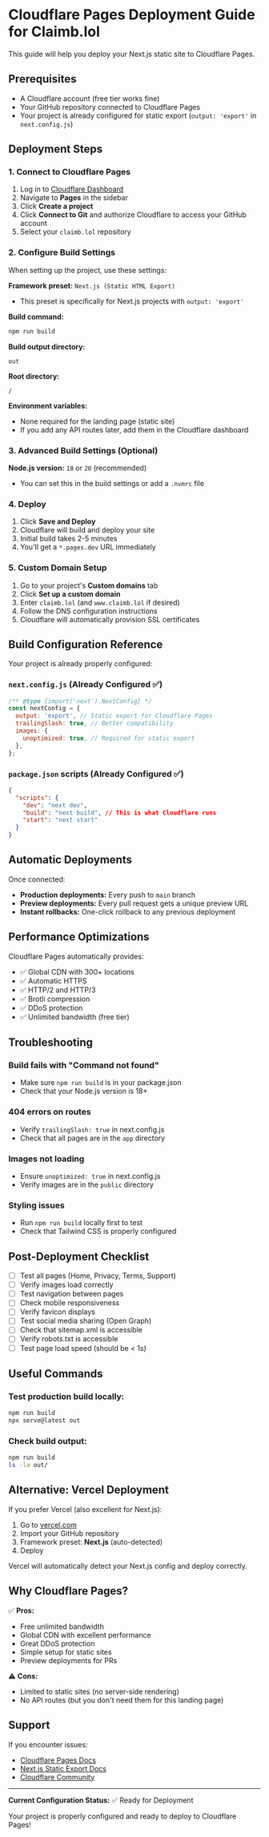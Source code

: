 # Cloudflare Pages Deployment Guide for Claimb.lol

This guide will help you deploy your Next.js static site to Cloudflare Pages.

## Prerequisites

- A Cloudflare account (free tier works fine)
- Your GitHub repository connected to Cloudflare Pages
- Your project is already configured for static export (`output: 'export'` in `next.config.js`)

## Deployment Steps

### 1. Connect to Cloudflare Pages

1. Log in to [Cloudflare Dashboard](https://dash.cloudflare.com/)
2. Navigate to **Pages** in the sidebar
3. Click **Create a project**
4. Click **Connect to Git** and authorize Cloudflare to access your GitHub account
5. Select your `claimb.lol` repository

### 2. Configure Build Settings

When setting up the project, use these settings:

**Framework preset:** `Next.js (Static HTML Export)`

- This preset is specifically for Next.js projects with `output: 'export'`

**Build command:**

```bash
npm run build
```

**Build output directory:**

```
out
```

**Root directory:**

```
/
```

**Environment variables:**

- None required for the landing page (static site)
- If you add any API routes later, add them in the Cloudflare dashboard

### 3. Advanced Build Settings (Optional)

**Node.js version:** `18` or `20` (recommended)

- You can set this in the build settings or add a `.nvmrc` file

### 4. Deploy

1. Click **Save and Deploy**
2. Cloudflare will build and deploy your site
3. Initial build takes 2-5 minutes
4. You'll get a `*.pages.dev` URL immediately

### 5. Custom Domain Setup

1. Go to your project's **Custom domains** tab
2. Click **Set up a custom domain**
3. Enter `claimb.lol` (and `www.claimb.lol` if desired)
4. Follow the DNS configuration instructions
5. Cloudflare will automatically provision SSL certificates

## Build Configuration Reference

Your project is already properly configured:

### `next.config.js` (Already Configured ✅)

```javascript
/** @type {import('next').NextConfig} */
const nextConfig = {
  output: 'export', // Static export for Cloudflare Pages
  trailingSlash: true, // Better compatibility
  images: {
    unoptimized: true, // Required for static export
  },
};
```

### `package.json` scripts (Already Configured ✅)

```json
{
  "scripts": {
    "dev": "next dev",
    "build": "next build", // This is what Cloudflare runs
    "start": "next start"
  }
}
```

## Automatic Deployments

Once connected:

- **Production deployments:** Every push to `main` branch
- **Preview deployments:** Every pull request gets a unique preview URL
- **Instant rollbacks:** One-click rollback to any previous deployment

## Performance Optimizations

Cloudflare Pages automatically provides:

- ✅ Global CDN with 300+ locations
- ✅ Automatic HTTPS
- ✅ HTTP/2 and HTTP/3
- ✅ Brotli compression
- ✅ DDoS protection
- ✅ Unlimited bandwidth (free tier)

## Troubleshooting

### Build fails with "Command not found"

- Make sure `npm run build` is in your package.json
- Check that your Node.js version is 18+

### 404 errors on routes

- Verify `trailingSlash: true` in next.config.js
- Check that all pages are in the `app` directory

### Images not loading

- Ensure `unoptimized: true` in next.config.js
- Verify images are in the `public` directory

### Styling issues

- Run `npm run build` locally first to test
- Check that Tailwind CSS is properly configured

## Post-Deployment Checklist

- [ ] Test all pages (Home, Privacy, Terms, Support)
- [ ] Verify images load correctly
- [ ] Test navigation between pages
- [ ] Check mobile responsiveness
- [ ] Verify favicon displays
- [ ] Test social media sharing (Open Graph)
- [ ] Check that sitemap.xml is accessible
- [ ] Verify robots.txt is accessible
- [ ] Test page load speed (should be < 1s)

## Useful Commands

### Test production build locally:

```bash
npm run build
npx serve@latest out
```

### Check build output:

```bash
npm run build
ls -la out/
```

## Alternative: Vercel Deployment

If you prefer Vercel (also excellent for Next.js):

1. Go to [vercel.com](https://vercel.com)
2. Import your GitHub repository
3. Framework preset: **Next.js** (auto-detected)
4. Deploy

Vercel will automatically detect your Next.js config and deploy correctly.

## Why Cloudflare Pages?

✅ **Pros:**

- Free unlimited bandwidth
- Global CDN with excellent performance
- Great DDoS protection
- Simple setup for static sites
- Preview deployments for PRs

⚠️ **Cons:**

- Limited to static sites (no server-side rendering)
- No API routes (but you don't need them for this landing page)

## Support

If you encounter issues:

- [Cloudflare Pages Docs](https://developers.cloudflare.com/pages/)
- [Next.js Static Export Docs](https://nextjs.org/docs/app/building-your-application/deploying/static-exports)
- [Cloudflare Community](https://community.cloudflare.com/)

---

**Current Configuration Status:** ✅ Ready for Deployment

Your project is properly configured and ready to deploy to Cloudflare Pages!
